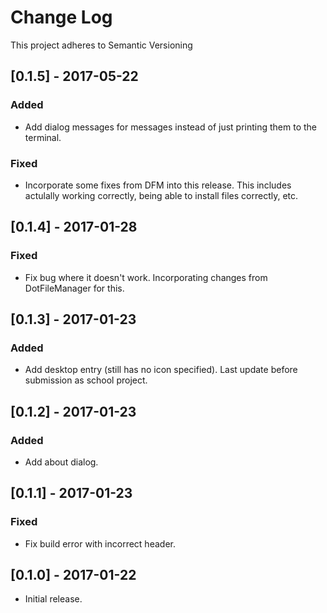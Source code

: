 # Change Log
This project adheres to Semantic Versioning

## [0.1.5] - 2017-05-22
### Added
- Add dialog messages for messages instead of just printing them to the
  terminal.

### Fixed
- Incorporate some fixes from DFM into this release. This includes actulally
  working correctly, being able to install files correctly, etc.

## [0.1.4] - 2017-01-28
### Fixed
- Fix bug where it doesn't work. Incorporating changes from DotFileManager for
  this.

## [0.1.3] - 2017-01-23
### Added
- Add desktop entry (still has no icon specified). Last update before submission
  as school project.

## [0.1.2] - 2017-01-23
### Added
- Add about dialog.

## [0.1.1] - 2017-01-23
### Fixed
- Fix build error with incorrect header.

## [0.1.0] - 2017-01-22
- Initial release.
